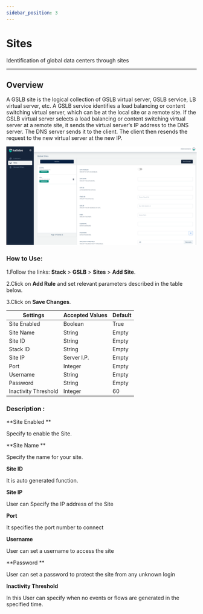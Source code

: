 ```yaml
---
sidebar_position: 3
---
```


# Sites

Identification of global data centers through sites

---

## Overview

A GSLB site is the logical collection of GSLB virtual server, GSLB service, LB virtual server, etc. A GSLB service identifies a load balancing or content switching virtual server, which can be at the local site or a remote site. If the GSLB virtual server selects a load balancing or content switching virtual server at a remote site, it sends the virtual server’s IP address to the DNS server. The DNS server sends it to the client. The client then resends the request to the new virtual server at the new IP.


![sites](/img/gslb/sites.png)

### How to Use:

1.Follow the links: **Stack** > **GSLB** > **Sites** > **Add Site**.

2.Click on **Add Rule** and set relevant parameters described in the table below.

3.Click on **Save Changes**.

| Settings | Accepted Values | Default
| ----------- | ----------- | ------ |
 Site Enabled |Boolean |True
 Site Name|String|Empty
 Site ID|String|Empty
 Stack ID|String|Empty
 Site IP|Server I.P.|Empty
 Port|Integer|Empty
 Username|String|Empty
 Password|String|Empty
 Inactivity Threshold|Integer|60

### Description :

**Site Enabled **

Specify to enable the Site.

**Site Name **

Specify the name for your site.

**Site ID**

It is auto generated function.

**Site IP**

User can Specify the IP address of the Site 

**Port**

It specifies the port number to connect 

**Username**

User can set a username to access the site 

**Password **

User can set a password to protect the site from any unknown login

**Inactivity Threshold**

In this User can specify when no events or flows are generated in the specified time.
